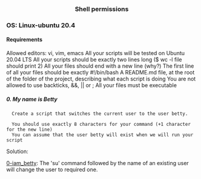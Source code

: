 ### <div align="center">Shell permissions</div>
### OS: Linux-ubuntu 20.4

#### Requirements

Allowed editors: vi, vim, emacs
All your scripts will be tested on Ubuntu 20.04 LTS
All your scripts should be exactly two lines long ($ wc -l file should print 2)
All your files should end with a new line (why?)
The first line of all your files should be exactly #!/bin/bash
A README.md file, at the root of the folder of the project, describing what each script is doing
You are not allowed to use backticks, &&, || or ;
All your files must be executable

##### 0. My name is Betty

      Create a script that switches the current user to the user betty.

      You should use exactly 8 characters for your command (+1 character for the new line)
      You can assume that the user betty will exist when we will run your script
      
Solution:

[0-iam_betty](https://github.com/mideactive/alx-system_engineering-devops/blob/master/0x01-shell_permissions/0-iam_betty): The 'su' command followed by the name of an existing user will change the user to required one.

